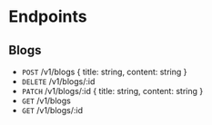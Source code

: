 # Endpoints

## Blogs

- `POST` /v1/blogs { title: string, content: string }
- `DELETE` /v1/blogs/:id
- `PATCH` /v1/blogs/:id { title: string, content: string }
- `GET` /v1/blogs
- `GET` /v1/blogs/:id
